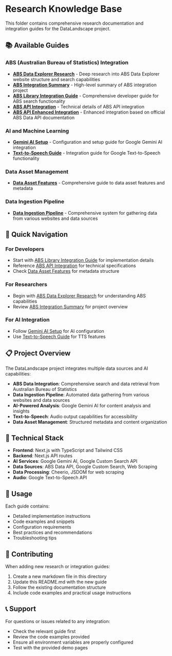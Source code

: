 # Research Knowledge Base

This folder contains comprehensive research documentation and integration guides for the DataLandscape project.

## 📚 Available Guides

### ABS (Australian Bureau of Statistics) Integration
- **[ABS Data Explorer Research](./ABS_DATA_EXPLORER_RESEARCH.md)** - Deep research into ABS Data Explorer website structure and search capabilities
- **[ABS Integration Summary](./ABS_INTEGRATION_SUMMARY.md)** - High-level summary of ABS integration project
- **[ABS Library Integration Guide](./ABS_LIBRARY_INTEGRATION_GUIDE.md)** - Comprehensive developer guide for ABS search functionality
- **[ABS API Integration](./ABS_API_INTEGRATION.md)** - Technical details of ABS API integration
- **[ABS API Enhanced Integration](./ABS_API_ENHANCED_INTEGRATION.md)** - Enhanced integration based on official ABS Data API documentation

### AI and Machine Learning
- **[Gemini AI Setup](./GEMINI_AI_SETUP.md)** - Configuration and setup guide for Google Gemini AI integration
- **[Text-to-Speech Guide](./TEXT_TO_SPEECH_GUIDE.md)** - Integration guide for Google Text-to-Speech functionality

### Data Asset Management
- **[Data Asset Features](./DATA_ASSET_FEATURES.md)** - Comprehensive guide to data asset features and metadata

### Data Ingestion Pipeline
- **[Data Ingestion Pipeline](./DATA_INGESTION_PIPELINE.md)** - Comprehensive system for gathering data from various websites and data sources

## 🎯 Quick Navigation

### For Developers
- Start with [ABS Library Integration Guide](./ABS_LIBRARY_INTEGRATION_GUIDE.md) for implementation details
- Reference [ABS API Integration](./ABS_API_INTEGRATION.md) for technical specifications
- Check [Data Asset Features](./DATA_ASSET_FEATURES.md) for metadata structure

### For Researchers
- Begin with [ABS Data Explorer Research](./ABS_DATA_EXPLORER_RESEARCH.md) for understanding ABS capabilities
- Review [ABS Integration Summary](./ABS_INTEGRATION_SUMMARY.md) for project overview

### For AI Integration
- Follow [Gemini AI Setup](./GEMINI_AI_SETUP.md) for AI configuration
- Use [Text-to-Speech Guide](./TEXT_TO_SPEECH_GUIDE.md) for TTS features

## 📋 Project Overview

The DataLandscape project integrates multiple data sources and AI capabilities:

- **ABS Data Integration**: Comprehensive search and data retrieval from Australian Bureau of Statistics
- **Data Ingestion Pipeline**: Automated data gathering from various websites and data sources
- **AI-Powered Analysis**: Google Gemini AI for content analysis and insights
- **Text-to-Speech**: Audio output capabilities for accessibility
- **Data Asset Management**: Structured metadata and content organization

## 🔧 Technical Stack

- **Frontend**: Next.js with TypeScript and Tailwind CSS
- **Backend**: Next.js API routes
- **AI Services**: Google Gemini AI, Google Custom Search API
- **Data Sources**: ABS Data API, Google Custom Search, Web Scraping
- **Data Processing**: Cheerio, JSDOM for web scraping
- **Audio**: Google Text-to-Speech API

## 📖 Usage

Each guide contains:
- Detailed implementation instructions
- Code examples and snippets
- Configuration requirements
- Best practices and recommendations
- Troubleshooting tips

## 🤝 Contributing

When adding new research or integration guides:
1. Create a new markdown file in this directory
2. Update this README.md with the new guide
3. Follow the existing documentation structure
4. Include code examples and practical usage instructions

## 📞 Support

For questions or issues related to any integration:
- Check the relevant guide first
- Review the code examples provided
- Ensure all environment variables are properly configured
- Test with the provided demo pages
